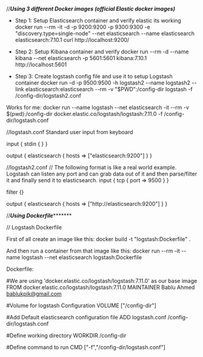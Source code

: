 //*************************Using 3 different Docker images (official Elastic docker images)*************************

- Step 1: Setup Elasticsearch container and verify elastic its working
docker run --rm -it -d -p 9200:9200 -p 9300:9300 -e "discovery.type=single-node" --net elasticsearch --name elasticsearch elasticsearch:7.10.1
curl http://localhost:9200/​

- Step 2: Setup Kibana container and verify
docker run --rm -d --name kibana --net elasticsearch -p 5601:5601 kibana:7.10.1
http://localhost:5601​

- Step 3: Create logstash config file and use it to setup Logstash container
docker run -d -p 9500:9500  -h logstash2 --name logstash2 --link elasticsearch:elasticsearch --rm -v "$PWD":/config-dir logstash -f /config-dir/logstash2.conf

Works for me: docker run --name logstash --net elasticsearch -it --rm -v $(pwd):/config-dir docker.elastic.co/logstash/logstash:7.11.0 -f /config-dir/logstash.conf

//logstash.conf
Standard user input from keyboard
 
input { stdin { } }

output {
  elasticsearch { hosts => ["elasticsearch:9200"] }
}

//logstash2.conf 
// The following format is like a real world example. Logstash can listen any port and can grab data out of it and then parse/filter it and finally send it to elasticsearch.
input { 
  tcp { 
    port => 9500
  } 
}

filter {}

output {
  elasticsearch { hosts => ["http://elasticsearch:9200"] }
}


//*****************************Using Dockerfile************************************

// Logstash Dockerfile

First of all create an image like this:
docker build -t "logstash:Dockerfile" .

And then run a container from that image like this:
docker run --rm -it --name logstash --net elasticsearch logstash:Dockerfile


Dockerfile:

#We are using 'docker.elastic.co/logstash/logstash:7.11.0' as our base image
FROM docker.elastic.co/logstash/logstash:7.11.0
MAINTAINER Bablu Ahmed <bablukpik@gmail.com>

#Volume for logstash Configuration
VOLUME ["/config-dir"]

#Add Default elasticsearch configuration file
ADD logstash.conf /config-dir/logstash.conf 

#Define working directory
WORKDIR /config-dir

#Define command to run
CMD ["-f","/config-dir/logstash.conf"]


